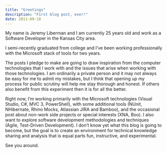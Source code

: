 ```yaml
---
title: "Greetings"
description: "First blog post, ever!"
date: 2011-09-18
---
```


My name is Jeremy Liberman and I am currently 25 years old and work as a Software Developer in the Kansas City area.

I semi-recently graduated from college and I’ve been working professionally with the Microsoft stack of tools for two years.

The posts I pledge to make are going to draw inspiration from the computer technologies that I work with and the issues that arise when working with those technologies. I am ordinarily a private person and it may not always be easy for me to admit my mistakes, but I think that opening up my process for public scrutiny will help me stay thorough and honest. If others also benefit from this experiment then it is for all the better.

Right now, I’m working primarily with the Microsoft technologies (Visual Studio, C#, MVC 3, PowerShell), with some additional tools (NUnit, NHibernate, Rhino Mocks, Atlassian JIRA and Bamboo), and the occasional post about non-work side projects or special interests (XNA, Boo). I also want to explore software development methodologies and techniques (Agile, Test-Driven Development). I don’t know yet what this blog is going to become, but the goal is to create an environment for technical knowledge sharing and analysis that is equal parts fun, instructive, and experimental.

See you around.
